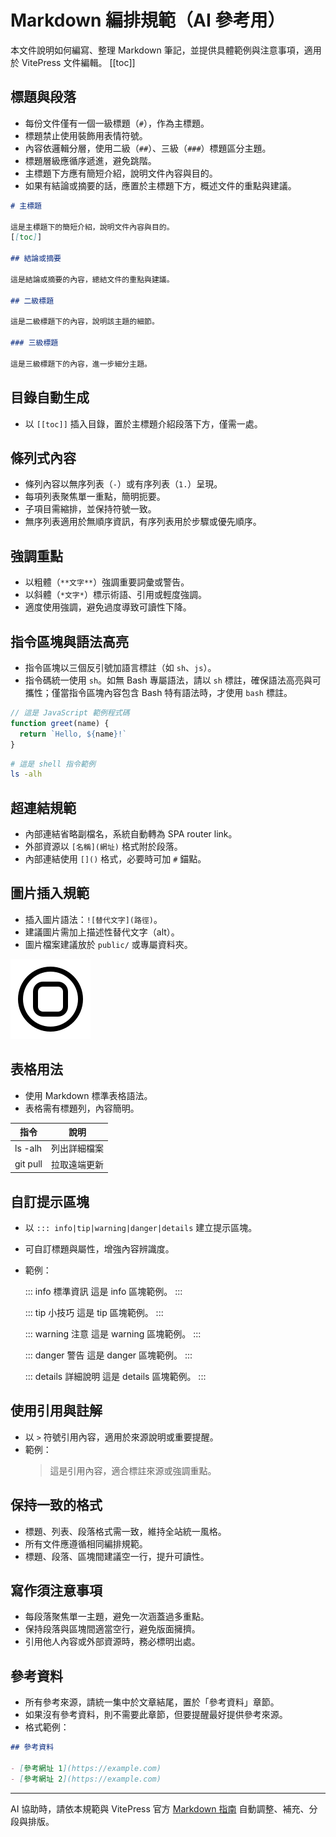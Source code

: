 # Markdown 編排規範（AI 參考用）

本文件說明如何編寫、整理 Markdown 筆記，並提供具體範例與注意事項，適用於 VitePress 文件編輯。
[[toc]]

## 標題與段落

- 每份文件僅有一個一級標題（`#`），作為主標題。
- 標題禁止使用裝飾用表情符號。
- 內容依邏輯分層，使用二級（`##`）、三級（`###`）標題區分主題。
- 標題層級應循序遞進，避免跳階。
- 主標題下方應有簡短介紹，說明文件內容與目的。
- 如果有結論或摘要的話，應置於主標題下方，概述文件的重點與建議。

```markdown
# 主標題

這是主標題下的簡短介紹，說明文件內容與目的。
[[toc]]

## 結論或摘要

這是結論或摘要的內容，總結文件的重點與建議。

## 二級標題

這是二級標題下的內容，說明該主題的細節。

### 三級標題

這是三級標題下的內容，進一步細分主題。
```

## 目錄自動生成

- 以 `[[toc]]` 插入目錄，置於主標題介紹段落下方，僅需一處。

## 條列式內容

- 條列內容以無序列表（`-`）或有序列表（`1.`）呈現。
- 每項列表聚焦單一重點，簡明扼要。
- 子項目需縮排，並保持符號一致。
- 無序列表適用於無順序資訊，有序列表用於步驟或優先順序。

## 強調重點

- 以粗體（`**文字**`）強調重要詞彙或警告。
- 以斜體（`*文字*`）標示術語、引用或輕度強調。
- 適度使用強調，避免過度導致可讀性下降。

## 指令區塊與語法高亮

- 指令區塊以三個反引號加語言標註（如 `sh`、`js`）。
- 指令碼統一使用 `sh`。如無 Bash 專屬語法，請以 `sh` 標註，確保語法高亮與可攜性；僅當指令區塊內容包含 Bash 特有語法時，才使用 `bash` 標註。

```js
// 這是 JavaScript 範例程式碼
function greet(name) {
  return `Hello, ${name}!`
}
```

```sh
# 這是 shell 指令範例
ls -alh
```

## 超連結規範

- 內部連結省略副檔名，系統自動轉為 SPA router link。
- 外部資源以 `[名稱](網址)` 格式附於段落。
- 內部連結使用 `[]()` 格式，必要時可加 `#` 錨點。

## 圖片插入規範

- 插入圖片語法：`![替代文字](路徑)`。
- 建議圖片需加上描述性替代文字（alt）。
- 圖片檔案建議放於 `public/` 或專屬資料夾。

![網站 Logo](../public/logo.svg)

## 表格用法

- 使用 Markdown 標準表格語法。
- 表格需有標題列，內容簡明。

| 指令     | 說明         |
| -------- | ------------ |
| ls -alh  | 列出詳細檔案 |
| git pull | 拉取遠端更新 |

## 自訂提示區塊

- 以 `::: info|tip|warning|danger|details` 建立提示區塊。
- 可自訂標題與屬性，增強內容辨識度。
- 範例：

  ::: info 標準資訊
  這是 info 區塊範例。
  :::

  ::: tip 小技巧
  這是 tip 區塊範例。
  :::

  ::: warning 注意
  這是 warning 區塊範例。
  :::

  ::: danger 警告
  這是 danger 區塊範例。
  :::

  ::: details 詳細說明
  這是 details 區塊範例。
  :::

## 使用引用與註解

- 以 `>` 符號引用內容，適用於來源說明或重要提醒。
- 範例：
  > 這是引用內容，適合標註來源或強調重點。

## 保持一致的格式

- 標題、列表、段落格式需一致，維持全站統一風格。
- 所有文件應遵循相同編排規範。
- 標題、段落、區塊間建議空一行，提升可讀性。

## 寫作須注意事項

- 每段落聚焦單一主題，避免一次涵蓋過多重點。
- 保持段落與區塊間適當空行，避免版面擁擠。
- 引用他人內容或外部資源時，務必標明出處。

## 參考資料

- 所有參考來源，請統一集中於文章結尾，置於「參考資料」章節。
- 如果沒有參考資料，則不需要此章節，但要提醒最好提供參考來源。
- 格式範例：

```markdown
## 參考資料

- [參考網址 1](https://example.com)
- [參考網址 2](https://example.com)
```

---

AI 協助時，請依本規範與 VitePress 官方 [Markdown 指南](https://vitepress.dev/guide/markdown) 自動調整、補充、分段與排版。
